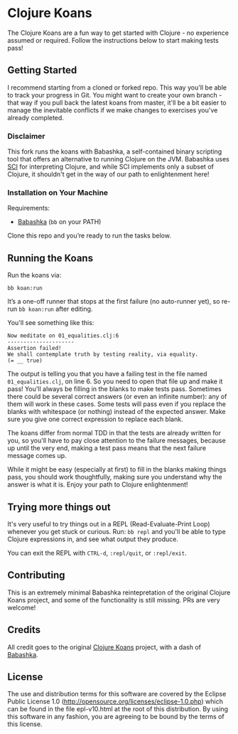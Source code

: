 # Clojure Koans

The Clojure Koans are a fun way to get started with Clojure - no experience
assumed or required.  Follow the instructions below to start making tests pass!

## Getting Started

I recommend starting from a cloned or forked repo. This way you'll be able to
track your progress in Git. You might want to create your own branch - that way
if you pull back the latest koans from master, it'll be a bit easier to manage
the inevitable conflicts if we make changes to exercises you've already
completed.

### Disclaimer

This fork runs the koans with Babashka, a self-contained binary scripting tool
that offers an alternative to running Clojure on the JVM. Babashka uses
[SCI](https://github.com/babashka/sci) for interpreting Clojure, and while SCI
implements only a subset of Clojure, it shouldn't get in the way of our path to
enlightenment here!

### Installation on Your Machine

Requirements:

- [Babashka](https://babashka.org/) (`bb` on your PATH)

Clone this repo and you’re ready to run the tasks below.

## Running the Koans

Run the koans via:

`bb koan:run`

It’s a one-off runner that stops at the first failure (no auto-runner yet), so
re-run `bb koan:run` after editing.

You'll see something like this:

    Now meditate on 01_equalities.clj:6
    ---------------------
    Assertion failed!
    We shall contemplate truth by testing reality, via equality.
    (= __ true)

The output is telling you that you have a failing test in the file named
`01_equalities.clj`, on line 6. So you need to open that file up and make it
pass! You'll always be filling in the blanks to make tests pass.  Sometimes
there could be several correct answers (or even an infinite number): any of them
will work in these cases. Some tests will pass even if you replace the blanks
with whitespace (or nothing) instead of the expected answer. Make sure you give
one correct expression to replace each blank.

The koans differ from normal TDD in that the tests are already written for you,
so you'll have to pay close attention to the failure messages, because up until
the very end, making a test pass means that the next failure message comes up.

While it might be easy (especially at first) to fill in the blanks making things
pass, you should work thoughtfully, making sure you understand why the answer is
what it is. Enjoy your path to Clojure enlightenment!

## Trying more things out

It's very useful to try things out in a REPL (Read-Evaluate-Print Loop) whenever
you get stuck or curious. Run: `bb repl` and you'll be able to type Clojure
expressions in, and see what output they produce.

You can exit the REPL with `CTRL-d`, `:repl/quit`, or `:repl/exit`.

## Contributing

This is an extremely minimal Babashka reintepretation of the original Clojure
Koans project, and some of the functionality is still missing. PRs are very
welcome!

## Credits

All credit goes to the original
[Clojure Koans](https://github.com/functional-koans/clojure-koans) project,
with a dash of [Babashka](https://github.com/babashka/babashka).

## License

The use and distribution terms for this software are covered by the Eclipse
Public License 1.0 (http://opensource.org/licenses/eclipse-1.0.php) which can be
found in the file epl-v10.html at the root of this distribution.  By using this
software in any fashion, you are agreeing to be bound by the terms of this
license.